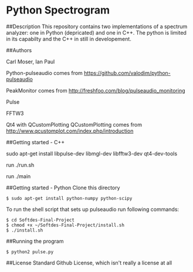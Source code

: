 # Python Spectrogram

##Description 
This repository contains two implementations of a spectrum analyzer: one in Python (depricated) and one in C++. The python is limited in its capabilty and the C++ in still in developement.

##Authors

Carl Moser, Ian Paul

Python-pulseaudio comes from https://github.com/valodim/python-pulseaudio

PeakMonitor comes from http://freshfoo.com/blog/pulseaudio_monitoring

Pulse

FFTW3

Qt4 with QCustomPlotting
QCustomPlotting comes from http://www.qcustomplot.com/index.php/introduction

##Getting started - C++

sudo apt-get install libpulse-dev libmgl-dev libfftw3-dev qt4-dev-tools

run ./run.sh

run ./main

##Getting started - Python
Clone this directory

```
$ sudo apt-get install python-numpy python-scipy
```

To run the shell script that sets up pulseaudio run following commands:
```
$ cd Softdes-Final-Project
$ chmod +x ~/Softdes-Final-Project/install.sh
$ ./install.sh
```

##Running the program
```
$ python2 pulse.py
```

##License
Standard Github License, which isn't really a license at all
